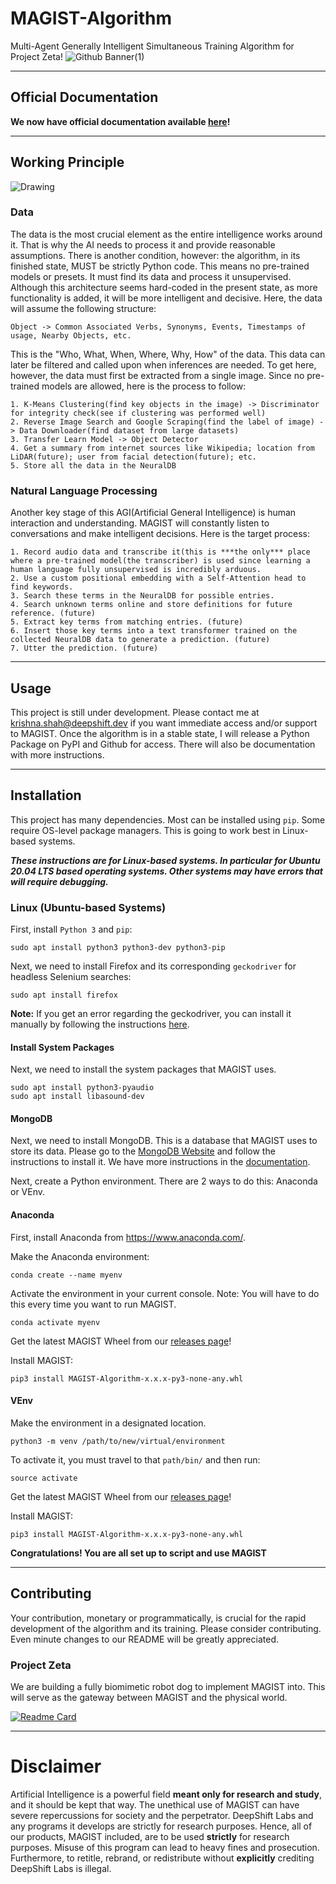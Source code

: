 # MAGIST-Algorithm
Multi-Agent Generally Intelligent Simultaneous Training Algorithm for Project Zeta!
![Github Banner(1)](https://user-images.githubusercontent.com/85193239/171949594-50a1f380-de26-4cd1-94d8-769a4c032455.png)

***

## Official Documentation

**We now have official documentation available [here](https://wiki.deepshift.dev)!**

***

## Working Principle
![Drawing](https://user-images.githubusercontent.com/85193239/181803134-320f9493-aea7-4350-8b68-c7f7d62f8293.png)


### Data
The data is the most crucial element as the entire intelligence works around it. That is why the AI needs to process it and provide reasonable assumptions. There is another condition, however: the algorithm, in its finished state, MUST be strictly Python code. This means no pre-trained models or presets. It must find its data and process it unsupervised. Although this architecture seems hard-coded in the present state, as more functionality is added, it will be more intelligent and decisive. Here, the data will assume the following structure:

```
Object -> Common Associated Verbs, Synonyms, Events, Timestamps of usage, Nearby Objects, etc.
```

This is the "Who, What, When, Where, Why, How" of the data. This data can later be filtered and called upon when 
inferences are needed. To get here, however, the data must first be extracted from a single image. Since no pre-trained 
models are allowed, here is the process to follow:

```
1. K-Means Clustering(find key objects in the image) -> Discriminator for integrity check(see if clustering was performed well)
2. Reverse Image Search and Google Scraping(find the label of image) -> Data Downloader(find dataset from large datasets)
3. Transfer Learn Model -> Object Detector
4. Get a summary from internet sources like Wikipedia; location from LiDAR(future); user from facial detection(future); etc.
5. Store all the data in the NeuralDB
```

### Natural Language Processing
Another key stage of this AGI(Artificial General Intelligence) is human interaction and understanding. MAGIST will constantly listen to conversations and make intelligent decisions. Here is the target process:

```
1. Record audio data and transcribe it(this is ***the only*** place where a pre-trained model(the transcriber) is used since learning a human language fully unsupervised is incredibly arduous.
2. Use a custom positional embedding with a Self-Attention head to find keywords.
3. Search these terms in the NeuralDB for possible entries.
4. Search unknown terms online and store definitions for future reference. (future)
5. Extract key terms from matching entries. (future)
6. Insert those key terms into a text transformer trained on the collected NeuralDB data to generate a prediction. (future)
7. Utter the prediction. (future)
```

***

## Usage
This project is still under development. Please contact me at [krishna.shah@deepshift.dev]() if you want immediate access and/or support
to MAGIST. Once the algorithm is in a stable state, I will release a Python Package on PyPI and Github for access. There 
will also be documentation with more instructions.

***

## Installation
This project has many dependencies. Most can be installed using `pip`. Some require OS-level package managers. This is 
going to work best in Linux-based systems.

***These instructions are for Linux-based systems. In particular for Ubuntu 20.04 LTS based operating systems. Other 
systems may have errors that will require debugging.***

### Linux (Ubuntu-based Systems)
First, install `Python 3` and `pip`:
```commandline
sudo apt install python3 python3-dev python3-pip
```
Next, we need to install Firefox and its corresponding `geckodriver` for headless Selenium searches:
```commandline
sudo apt install firefox
```

**Note:** If you get an error regarding the geckodriver, you can install it manually by following the instructions 
[here](https://github.com/mozilla/geckodriver).

#### Install System Packages
Next, we need to install the system packages that MAGIST uses. 
```commandline
sudo apt install python3-pyaudio
sudo apt install libasound-dev
```

#### MongoDB
Next, we need to install MongoDB. This is a database that MAGIST uses to store its data. Please go to the 
[MongoDB Website](https://www.mongodb.com/) and follow the instructions to install it. We have more instructions in the 
[documentation](https://github.com/DeepShift-Labs/MAGIST-Algorithm/tree/main/docs).



Next, create a Python environment. There are 2 ways to do this: Anaconda or VEnv.

#### Anaconda
First, install Anaconda from https://www.anaconda.com/.

Make the Anaconda environment:
```commandline
conda create --name myenv
```
Activate the environment in your current console. Note: You will have to do this every time you want to run MAGIST.
```commandline
conda activate myenv
```
Get the latest MAGIST Wheel from our [releases page](https://github.com/DeepShift-Labs/MAGIST-Algorithm/releases)!

Install MAGIST:
```commandline
pip3 install MAGIST-Algorithm-x.x.x-py3-none-any.whl
```

#### VEnv
Make the environment in a designated location.
```commandline
python3 -m venv /path/to/new/virtual/environment
```
To activate it, you must travel to that `path/bin/` and then run:
```commandline
source activate
```
Get the latest MAGIST Wheel from our [releases page](https://github.com/DeepShift-Labs/MAGIST-Algorithm/releases)!

Install MAGIST:
```commandline
pip3 install MAGIST-Algorithm-x.x.x-py3-none-any.whl
```

**Congratulations! You are all set up to script and use MAGIST**

***

## Contributing
Your contribution, monetary or programmatically, is crucial for the rapid development of the algorithm and its training. 
Please consider contributing. Even minute changes to our README will be greatly appreciated.

### Project Zeta
We are building a fully biomimetic robot dog to implement MAGIST into. This will serve as the gateway between MAGIST and the physical world. 

[![Readme Card](https://github-readme-stats-git-masterrstaa-rickstaa.vercel.app/api/pin/?username=DeepShift-Labs&theme=cobalt&repo=Project-Zeta)](https://github.com/DeepShift-Labs/Project-Zeta)

***

# Disclaimer
Artificial Intelligence is a powerful field **meant only for research and study**, and it should be kept that way. The unethical use of MAGIST can have severe repercussions for society and the perpetrator. DeepShift Labs and any programs it develops are strictly for research purposes. Hence, all of our products, MAGIST included, are to be used **strictly** for research purposes. Misuse of this program can lead to heavy fines and prosecution.
Furthermore, to retitle, rebrand, or redistribute without **explicitly** crediting DeepShift Labs is illegal. 
